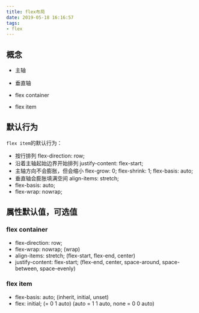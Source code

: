 ```yaml
---
title: flex布局
date: 2019-05-18 16:16:57
tags:
- flex
---
```


## 概念

* 主轴
* 垂直轴

* flex container
* flex item

## 默认行为

`flex item`的默认行为：

* 按行排列 flex-direction: row;
* 沿着主轴起始边界开始排列 justify-content: flex-start;
* 主轴方向不会膨胀，但会缩小 flex-grow: 0; flex-shrink: 1; flex-basis: auto;
* 垂直轴会膨胀填满空间 align-items: stretch;
* flex-basis: auto;
* flex-wrap: nowrap;

## 属性默认值，可选值

### flex container

* flex-direction: row;
* flex-wrap: nowrap; (wrap)
* align-items: stretch; (flex-start, flex-end, center)
* justify-content: flex-start; (flex-end, center, space-around, space-between, space-evenly)

### flex item

* flex-basis: auto; (inherit, initial, unset)
* flex: initial; (= 0 1 auto) (auto = 1 1 auto, none = 0 0 auto)
